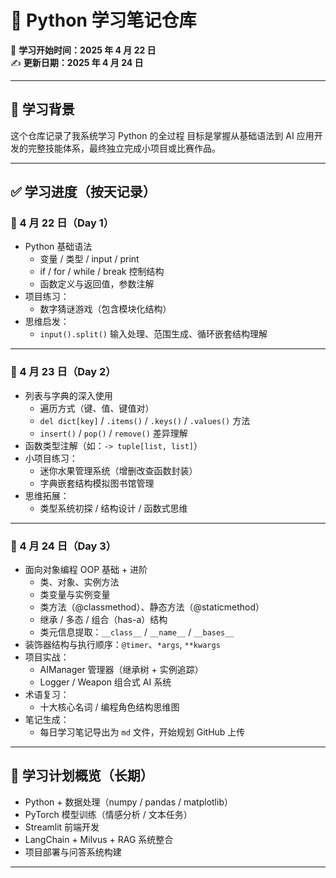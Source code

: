 # 🧠 Python 学习笔记仓库

📅 **学习开始时间：2025 年 4 月 22 日**  
✍️ **更新日期：2025 年 4 月 24 日**

---

## 🏁 学习背景

这个仓库记录了我系统学习 Python 的全过程
目标是掌握从基础语法到 AI 应用开发的完整技能体系，最终独立完成小项目或比赛作品。

---

## ✅ 学习进度（按天记录）

### 📅 4 月 22 日（Day 1）

- Python 基础语法
  - 变量 / 类型 / input / print
  - if / for / while / break 控制结构
  - 函数定义与返回值，参数注解
- 项目练习：
  - 数字猜谜游戏（包含模块化结构）
- 思维启发：
  - `input().split()` 输入处理、范围生成、循环嵌套结构理解

---

### 📅 4 月 23 日（Day 2）

- 列表与字典的深入使用
  - 遍历方式（键、值、键值对）
  - `del dict[key]` / `.items()` / `.keys()` / `.values()` 方法
  - `insert()` / `pop()` / `remove()` 差异理解
- 函数类型注解（如：`-> tuple[list, list]`）
- 小项目练习：
  - 迷你水果管理系统（增删改查函数封装）
  - 字典嵌套结构模拟图书馆管理
- 思维拓展：
  - 类型系统初探 / 结构设计 / 函数式思维

---

### 📅 4 月 24 日（Day 3）

- 面向对象编程 OOP 基础 + 进阶
  - 类、对象、实例方法
  - 类变量与实例变量
  - 类方法（@classmethod）、静态方法（@staticmethod）
  - 继承 / 多态 / 组合（has-a）结构
  - 类元信息提取：`__class__` / `__name__` / `__bases__`
- 装饰器结构与执行顺序：`@timer`、`*args`, `**kwargs`
- 项目实战：
  - AIManager 管理器（继承树 + 实例追踪）
  - Logger / Weapon 组合式 AI 系统
- 术语复习：
  - 十大核心名词 / 编程角色结构思维图
- 笔记生成：
  - 每日学习笔记导出为 `md` 文件，开始规划 GitHub 上传

---

## 📌 学习计划概览（长期）

- Python + 数据处理（numpy / pandas / matplotlib）
- PyTorch 模型训练（情感分析 / 文本任务）
- Streamlit 前端开发
- LangChain + Milvus + RAG 系统整合
- 项目部署与问答系统构建

---
